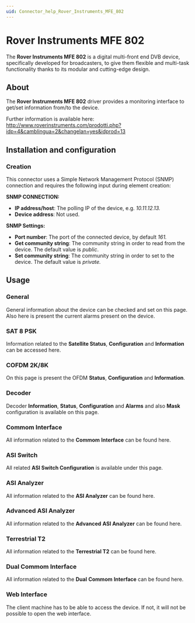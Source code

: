 ```yaml
---
uid: Connector_help_Rover_Instruments_MFE_802
---
```


# Rover Instruments MFE 802

The **Rover Instruments MFE 802** is a digital multi-front end DVB device, specifically developed for broadcasters, to give them flexible and multi-task functionality thanks to its modular and cutting-edge design.

## About

The **Rover Instruments MFE 802** driver provides a monitoring interface to get/set information from/to the device.

Further information is available here: <http://www.roverinstruments.com/prodotti.php?idp=4&camblingua=2&changelan=yes&idprod=13>

## Installation and configuration

### Creation

This connector uses a Simple Network Management Protocol (SNMP) connection and requires the following input during element creation:

**SNMP CONNECTION:**

- **IP address/host**: The polling IP of the device, e.g. *10.11.12.13.*
- **Device address**: Not used.

**SNMP Settings:**

- **Port number**: The port of the connected device, by default *161.*
- **Get community string**: The community string in order to read from the device. The default value is *public*.
- **Set community string**: The community string in order to set to the device. The default value is *private.*

## Usage

### General

General information about the device can be checked and set on this page. Also here is present the current alarms present on the device.

### SAT 8 PSK

Information related to the **Satellite Status**, **Configuration** and **Information** can be accessed here.

### COFDM 2K/8K

On this page is present the OFDM **Status**, **Configuration** and **Information**.

### Decoder

Decoder **Information**, **Status**, **Configuration** and **Alarms** and also **Mask** configuration is available on this page.

### Commom Interface

All information related to the **Commom** **Interface** can be found here.

### ASI Switch

All related **ASI Switch Configuration** is available under this page.

### ASI Analyzer

All information related to the **ASI Analyzer** can be found here.

### Advanced ASI Analyzer

All information related to the **Advanced** **ASI Analyzer** can be found here.

### Terrestrial T2

All information related to the **Terrestrial T2** can be found here.

### Dual Commom Interface

All information related to the **Dual** **Commom** **Interface** can be found here.

### Web Interface

The client machine has to be able to access the device. If not, it will not be possible to open the web interface.
